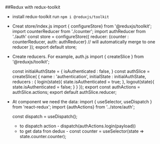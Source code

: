 ##Redux with redux-toolkit

- install redux-toolkit
    run `npm i @reduxjs/toolkit`
- Creat store/index.js
    import { configureStore} from '@reduxjs/toolkit';
    import counterReducer from './counter';
    import authReducer from './auth'
    const store = configureStore({
      reducer: {counter : counterReducer, auth: authReducer}   // will automatically merge to one reducer
  });
  export default store;
- Create reducers. For example, auth.js
    import { createSlice } from '@reduxjs/toolkit';

    const initialAuthState = {
        isAuthenticated : false,
    }
    const authSlice = createSlice( {
     name : 'authentication',
     initialState : initialAuthState,
        reducers : {
        login(state){
            state.isAuthenticated = true;
        },
        logout(state){
            state.isAuthenticated = false;
        }
    }
    });
    export const authActions = authSlice.actions;
    export default authSlice.reducer;

- At component we need the data:
  import { useSelector, useDispatch } from 'react-redux';
  import {authActions} from '../store/auth';

  const dispatch = useDispatch();
    - to dispatch action - dispatch(authActions.login(payload))
    - to   get data fron dedux -  const counter = useSelector(state => state.counter.counter);
